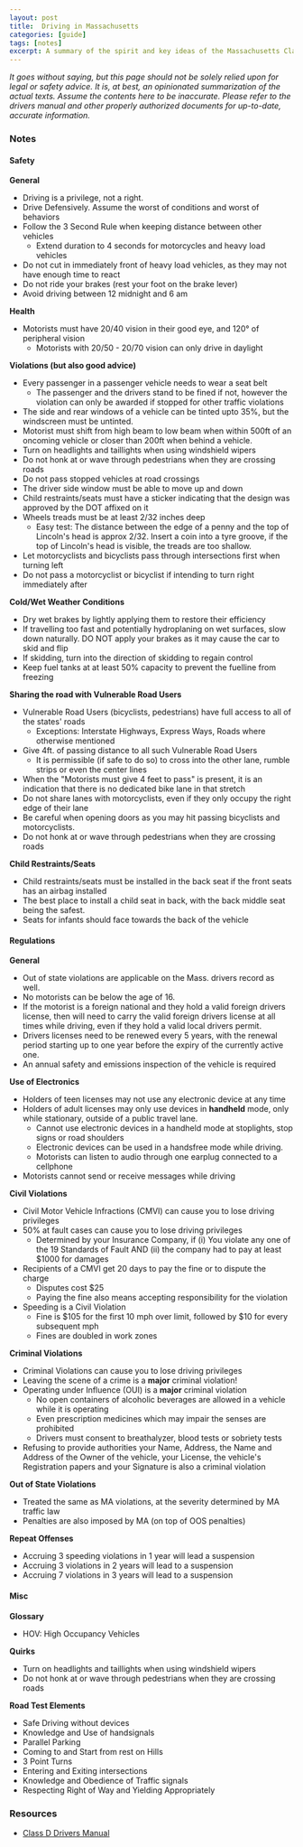 ```yaml
---
layout: post
title:  Driving in Massachusetts
categories: [guide]
tags: [notes]
excerpt: A summary of the spirit and key ideas of the Massachusetts Class D (passenger vehicles) Drivers Manual
---
```


*It goes without saying, but this page should not be solely relied upon for legal or safety advice. It is, at best, an opinionated summarization of the actual texts. Assume the contents here to be inaccurate. Please refer to the drivers manual and other properly authorized documents for up-to-date, accurate information.*

### Notes
#### Safety
**General**
- Driving is a privilege, not a right.
- Drive Defensively. Assume the worst of conditions and worst of behaviors
- Follow the 3 Second Rule when keeping distance between other vehicles
    - Extend duration to 4 seconds for motorcycles and heavy load vehicles
- Do not cut in immediately front of heavy load vehicles, as they may not have enough time to react
- Do not ride your brakes (rest your foot on the brake lever)
- Avoid driving between 12 midnight and 6 am

**Health**
- Motorists must have 20/40 vision in their good eye, and 120° of peripheral vision
    - Motorists with 20/50 - 20/70 vision can only drive in daylight

**Violations (but also good advice)**
- Every passenger in a passenger vehicle needs to wear a seat belt
    - The passenger and the drivers stand to be fined if not, however the violation can only be awarded if stopped for other traffic violations
- The side and rear windows of a vehicle can be tinted upto 35%, but the windscreen must be untinted.
- Motorist must shift from high beam to low beam when within 500ft of an oncoming vehicle or closer than 200ft when behind a vehicle.
- Turn on headlights and taillights when using windshield wipers
- Do not honk at or wave through pedestrians when they are crossing roads
- Do not pass stopped vehicles at road crossings
- The driver side window must be able to move up and down
- Child restraints/seats must have a sticker indicating that the design was approved by the DOT affixed on it
- Wheels treads must be at least 2/32 inches deep
    - Easy test: The distance between the edge of a penny and the top of Lincoln's head is approx 2/32. Insert a coin into a tyre groove, if the top of Lincoln's head is visible, the treads are too shallow.
- Let motorcyclists and bicyclists pass through intersections first when turning left
- Do not pass a motorcyclist or bicyclist if intending to turn right immediately after

**Cold/Wet Weather Conditions**
- Dry wet brakes by lightly applying them to restore their efficiency
- If travelling too fast and potentially hydroplaning on wet surfaces, slow down naturally. DO NOT apply your brakes as it may cause the car to skid and flip
- If skidding, turn into the direction of skidding to regain control
- Keep fuel tanks at at least 50% capacity to prevent the fuelline from freezing

**Sharing the road with Vulnerable Road Users**
- Vulnerable Road Users (bicyclists, pedestrians) have full access to all of the states' roads
    - Exceptions: Interstate Highways, Express Ways, Roads where otherwise mentioned
- Give 4ft. of passing distance to all such Vulnerable Road Users
    - It is permissible (if safe to do so) to cross into the other lane, rumble strips or even the center lines
- When the "Motorists must give 4 feet to pass" is present, it is an indication that there is no dedicated bike lane in that stretch
- Do not share lanes with motorcyclists, even if they only occupy the right edge of their lane
- Be careful when opening doors as you may hit passing bicyclists and motorcyclists.
- Do not honk at or wave through pedestrians when they are crossing roads

**Child Restraints/Seats**
- Child restraints/seats must be installed in the back seat if the front seats has an airbag installed
- The best place to install a child seat in back, with the back middle seat being the safest.
- Seats for infants should face towards the back of the vehicle

#### Regulations
**General**
- Out of state violations are applicable on the Mass. drivers record as well.
- No motorists can be below the age of 16.
- If the motorist is a foreign national and they hold a valid foreign drivers license, then will need to carry the valid foreign drivers license at all times while driving, even if they hold a valid local drivers permit. 
- Drivers licenses need to be renewed every 5 years, with the renewal period starting up to one year before the expiry of the currently active one.
- An annual safety and emissions inspection of the vehicle is required

**Use of Electronics**
- Holders of teen licenses may not use any electronic device at any time
- Holders of adult licenses may only use devices in **handheld** mode, only while stationary, outside of a public travel lane.
    - Cannot use electronic devices in a handheld mode at stoplights, stop signs or road shoulders
    - Electronic devices can be used in a handsfree mode while driving.
    - Motorists can listen to audio through one earplug connected to a cellphone
- Motorists cannot send or receive messages while driving

**Civil Violations**
- Civil Motor Vehicle Infractions (CMVI) can cause you to lose driving privileges
- 50% at fault cases can cause you to lose driving privileges
    - Determined by your Insurance Company, if (i) You violate any one of the 19 Standards of Fault AND (ii) the company had to pay at least $1000 for damages
- Recipients of a CMVI get 20 days to pay the fine or to dispute the charge
    - Disputes cost $25
    - Paying the fine also means accepting responsibility for the violation
- Speeding is a Civil Violation
    - Fine is $105 for the first 10 mph over limit, followed by $10 for every subsequent mph
    - Fines are doubled in work zones

**Criminal Violations**
- Criminal Violations can cause you to lose driving privileges
- Leaving the scene of a crime is a **major** criminal violation!
- Operating under Influence (OUI) is a **major** criminal violation
    - No open containers of alcoholic beverages are allowed in a vehicle while it is operating
    - Even prescription medicines which may impair the senses are prohibited
    - Drivers must consent to breathalyzer, blood tests or sobriety tests
- Refusing to provide authorities your Name, Address, the Name and Address of the Owner of the vehicle, your License, the vehicle's Registration papers and your Signature is also a criminal violation

**Out of State Violations**
- Treated the same as MA violations, at the severity determined by MA traffic law
- Penalties are also imposed by MA (on top of OOS penalties)

**Repeat Offenses**
- Accruing 3 speeding violations in 1 year will lead a suspension
- Accruing 3 violations in 2 years will lead to a suspension
- Accruing 7 violations in 3 years will lead to a suspension

#### Misc
**Glossary**
- HOV: High Occupancy Vehicles

**Quirks**
- Turn on headlights and taillights when using windshield wipers
- Do not honk at or wave through pedestrians when they are crossing roads

**Road Test Elements**
- Safe Driving without devices
- Knowledge and Use of handsignals
- Parallel Parking
- Coming to and Start from rest on Hills
- 3 Point Turns
- Entering and Exiting intersections
- Knowledge and Obedience of Traffic signals
- Respecting Right of Way and Yielding Appropriately

### Resources
- [Class D Drivers Manual](https://www.mass.gov/doc/english-drivers-manual/download)
